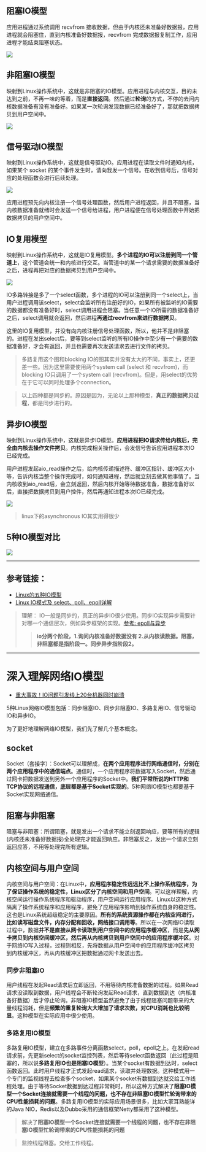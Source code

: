 ## 阻塞IO模型
应用进程通过系统调用 recvfrom 接收数据，但由于内核还未准备好数据报，应用进程就会阻塞住，直到内核准备好数据报，recvfrom 完成数据报复制工作，应用进程才能结束阻塞状态。

![](.IO模型_images/e47c31a1.png)


## 非阻塞IO模型
映射到Linux操作系统中，这就是非阻塞的IO模型。应用进程与内核交互，目的未达到之前，不再一味的等着，而是**直接返回**。然后通过**轮询**的方式，不停的去问内核数据准备有没有准备好。如果某一次轮询发现数据已经准备好了，那就把数据拷贝到用户空间中。

![](.IO模型_images/74c4e1a4.png)


## 信号驱动IO模型
映射到Linux操作系统中，这就是信号驱动IO。应用进程在读取文件时通知内核，如果某个 socket 的某个事件发生时，请向我发一个信号。在收到信号后，信号对应的处理函数会进行后续处理。

![](.IO模型_images/a429df1f.png)

应用进程预先向内核注册一个信号处理函数，然后用户进程返回，并且不阻塞，当内核数据准备就绪时会发送一个信号给进程，用户进程便在信号处理函数中开始把数据拷贝的用户空间中。

## IO复用模型
映射到Linux操作系统中，这就是IO复用模型。**多个进程的IO可以注册到同一个管道上**，这个管道会统一和内核进行交互。当管道中的某一个请求需要的数据准备好之后，进程再把对应的数据拷贝到用户空间中。

![](.IO模型_images/96204e94.png)

IO多路转接是多了一个select函数，多个进程的IO可以注册到同一个select上，当用户进程调用该select，select会监听所有注册好的IO，如果所有被监听的IO需要的数据都没有准备好时，select调用进程会阻塞。当任意一个IO所需的数据准备好之后，select调用就会返回，然后进程**再通过recvfrom来进行数据拷贝**。

这里的IO复用模型，并没有向内核注册信号处理函数，所以，他并不是非阻塞的。进程在发出select后，要等到select监听的所有IO操作中至少有一个需要的数据准备好，才会有返回，并且也需要再次发送请求去进行文件的拷贝。

> 多路复用这个图和blocking IO的图其实并没有太大的不同，事实上，还更差一些。因为这里需要使用两个system call (select 和 recvfrom)，而blocking IO只调用了一个system call (recvfrom)。但是，用select的优势在于它可以同时处理多个connection。

> 以上四种都是同步的。原因是因为，无论以上那种模型，**真正的数据拷贝过程**，都是同步进行的。


## 异步IO模型
映射到Linux操作系统中，这就是异步IO模型。**应用进程把IO请求传给内核后，完全由内核去操作文件拷贝**。内核完成相关操作后，会发信号告诉应用进程本次IO已经完成。

用户进程发起aio_read操作之后，给内核传递描述符、缓冲区指针、缓冲区大小等，告诉内核当整个操作完成时，如何通知进程，然后就立刻去做其他事情了。当内核收到aio_read后，会立刻返回，然后内核开始等待数据准备，数据准备好以后，直接把数据拷贝到用户控件，然后再通知进程本次IO已经完成。

![](.IO模型_images/12ba054b.png)

> linux下的asynchronous IO其实用得很少

## 5种IO模型对比

![](.IO模型_images/62d3e5d1.png)

---
## 参考链接：
- [Linux的五种IO模型](https://juejin.cn/post/6844903687626686472)
- [Linux IO模式及 select、poll、epoll详解](https://segmentfault.com/a/1190000003063859)

> 理解： IO一般是同步的，真正的异步IO很少使用。同步IO实现异步需要针对哪一个通信层次，例如异步框架的实现。[参考: epoll与异步](epoll.md)
>> **io分两个阶段，1.询问内核准备好数据没有 2.从内核读数据。阻塞，非阻塞都是指阶段一。同步异步指阶段2。** [](#bookmark)

---
# 深入理解网络IO模型
- [重大事故！IO问题引发线上20台机器同时崩溃](https://juejin.im/post/6875176737274724366)

5种Linux网络IO模型包括：同步阻塞IO、同步非阻塞IO、多路复用IO、信号驱动IO和异步IO。

为了更好地理解网络IO模型，我们先了解几个基本概念。

## socket
Socket（套接字）：Socket可以理解成，**在两个应用程序进行网络通信时，分别在两个应用程序中的通信端点**。通信时，一个应用程序将数据写入Socket，然后通过网卡把数据发送到另外一个应用程序的Socket中。**我们平常所说的HTTP和TCP协议的远程通信，底层都是基于Socket实现的**。5种网络IO模型也都要基于Socket实现网络通信。

## 阻塞与非阻塞
阻塞与非阻塞：所谓阻塞，就是发出一个请求不能立刻返回响应，要等所有的逻辑(内核还未准备好数据报)全处理完才能返回响应。非阻塞反之，发出一个请求立刻返回应答，不用等处理完所有逻辑。

## 内核空间与用户空间
内核空间与用户空间：在Linux中，**应用程序稳定性远远比不上操作系统程序，为了保证操作系统的稳定性，Linux区分了内核空间和用户空间**。可以这样理解，内核空间运行操作系统程序和驱动程序，用户空间运行应用程序。Linux以这种方式隔离了操作系统程序和应用程序，避免了应用程序影响到操作系统自身的稳定性。这也是Linux系统超级稳定的主要原因。**所有的系统资源操作都在内核空间进行，比如读写磁盘文件，内存分配和回收，网络接口调用等**。所以在一次网络IO读取过程中，数据**并不是直接从网卡读取到用户空间中的应用程序缓冲区**，而是**先从网卡拷贝到内核空间缓冲区，然后再从内核拷贝到用户空间中的应用程序缓冲区**。对于网络IO写入过程，过程则相反，先将数据从用户空间中的应用程序缓冲区拷贝到内核缓冲区，再从内核缓冲区把数据通过网卡发送出去。


### 同步非阻塞IO
用户线程在发起Read请求后立即返回，不用等待内核准备数据的过程。如果Read请求没读取到数据，用户线程会不断轮询发起Read请求，直到数据到达（内核准备好数据）后才停止轮询。非阻塞IO模型虽然避免了由于线程阻塞问题带来的大量线程消耗，但是**频繁的重复轮询大大增加了请求次数，对CPU消耗也比较明显**。这种模型在实际应用中很少使用。

### 多路复用IO模型

多路复用IO模型，建立在多路事件分离函数select，poll，epoll之上。在发起read请求前，先更新select的socket监控列表，然后等待select函数返回（此过程是阻塞的，所以说**多路复用IO也是阻塞IO模型**）。当某个socket有数据到达时，select函数返回。此时用户线程才正式发起read请求，读取并处理数据。这种模式用一个专门的监视线程去检查多个socket，如果某个socket有数据到达就交给工作线程处理。由于等待Socket数据到达过程非常耗时，所以这种方式解决了**阻塞IO模型一个Socket连接就需要一个线程的问题，也不存在非阻塞IO模型忙轮询带来的CPU性能损耗的问题**。多路复用IO模型的实际应用场景很多，比如大家耳熟能详的Java NIO，Redis以及Dubbo采用的通信框架Netty都采用了这种模型。

> 解决了**阻塞IO模型一个Socket连接就需要一个线程的问题，也不存在非阻塞IO模型忙轮询带来的CPU性能损耗的问题**

> 监控线程阻塞。交给工作线程。
